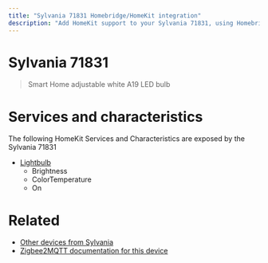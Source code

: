 ```yaml
---
title: "Sylvania 71831 Homebridge/HomeKit integration"
description: "Add HomeKit support to your Sylvania 71831, using Homebridge, Zigbee2MQTT and homebridge-z2m."
---
```

<!---
This file has been GENERATED using src/docgen/docgen.ts
DO NOT EDIT THIS FILE MANUALLY!
-->
# Sylvania 71831
> Smart Home adjustable white A19 LED bulb


# Services and characteristics
The following HomeKit Services and Characteristics are exposed by
the Sylvania 71831

* [Lightbulb](../../light.md)
  * Brightness
  * ColorTemperature
  * On


# Related
* [Other devices from Sylvania](../index.md#sylvania)
* [Zigbee2MQTT documentation for this device](https://www.zigbee2mqtt.io/devices/71831.html)